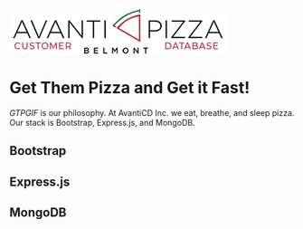 ![Avanti Pizza CD](Images/logo_full_CD.png)

# Get Them Pizza and Get it Fast!

*GTPGIF* is our philosophy. At AvantiCD Inc. we eat, breathe, and sleep pizza. 
Our stack is Bootstrap, Express.js, and MongoDB.

## Bootstrap

## Express.js

## MongoDB
